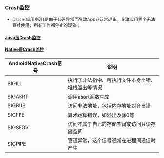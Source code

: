 ### Crash监控
+ Crash(应用崩溃)是由于代码异常而导致App非正常退出，导致应用程序无法继续使用，所有工作都停止的现象；
#### [Java层Crash监控](https://github.com/ningbaoqi/PerformanceOptimization/commit/830f5dd853740cbd085903bffbb215bb0846f17d)
#### [Native层Crash监控]()

|AndroidNativeCrash信号|说明|
|-------|-------|
|SIGILL|执行了非法指令、可执行文件本身出错、堆栈溢出等情况|
|SIGABRT|调用abort函数生成|
|SIGBUS|访问非法地址，包括内存地址对齐出错|
|SIGFPE|算术运算错误，如溢出及除0等|
|SIGSEGV|访问不属于自己的存储空间或访问只读存储空间|
|SIGPIPE|管道异常，这个信号通常在进程间通信时产生|
